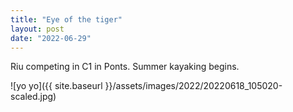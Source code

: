 ```yaml
---
title: "Eye of the tiger"
layout: post
date: "2022-06-29"
---
```


Riu competing in C1 in Ponts. Summer kayaking begins.

![yo yo]({{ site.baseurl }}/assets/images/2022/20220618_105020-scaled.jpg)
